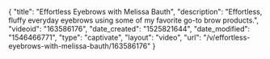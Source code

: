 {
    "title": "Effortless Eyebrows with Melissa Bauth",
    "description": "Effortless, fluffy everyday eyebrows using some of my favorite go-to brow products.",
    "videoid": "163586176",
    "date_created": "1525821644",
    "date_modified": "1546466771",
    "type": "captivate",
    "layout": "video",
    "url": "\/v\/effortless-eyebrows-with-melissa-bauth\/163586176"
}
